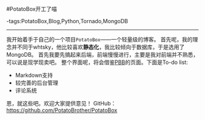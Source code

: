 #PotatoBox开工了喵

-tags:PotatoBox,Blog,Python,Tornado,MongoDB

----

我开始着手于自己的一个项目`PotatoBox`——一个轻量级的博客。
首先呢，我的理念并不同于whtsky，他比较喜欢**静态化**，我比较倾向于数据库，于是选用了MongoDB。
首先我要先搞起来后端，前端慢慢进行，主要是我对前端并不熟悉，可以说是现学现卖吧。
整个界面呢，将会借鉴[PBB](http://pbb.whouz.com/)的页面。下面是To-do list:

* Markdown支持
* 较完善的后台管理
* 评论系统

恩，就这些吧。欢迎大家提供意见！
GitHub：https://github.com/PotatoBrother/PotatoBox